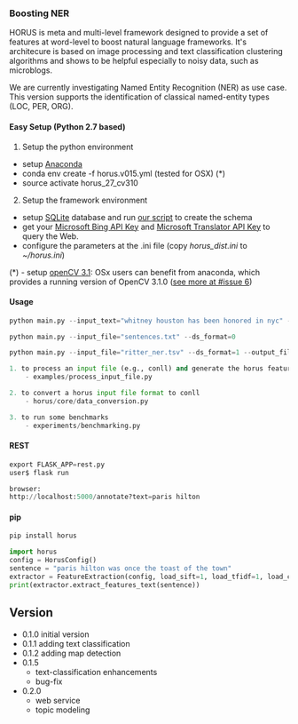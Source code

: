 ### Boosting NER
HORUS is meta and multi-level framework designed to provide a set of features at word-level to boost natural language frameworks. It's architecure is based on image processing and text classification clustering algorithms and shows to be helpful especially to noisy data, such as microblogs. 

We are currently investigating Named Entity Recognition (NER) as use case. This version supports the identification of classical named-entity types (LOC, PER, ORG). 

#### Easy Setup (Python 2.7 based)

1. Setup the python environment
- setup [Anaconda](https://anaconda.org/)
- conda env create -f horus.v015.yml (tested for OSX) (*)
- source activate horus_27_cv310

2. Setup the framework environment
- setup [SQLite](https://sqlite.org/) database and run [our script](https://github.com/diegoesteves/horus-ner/blob/master/horus0.1.5.db.sql) to create the schema
- get your [Microsoft Bing API Key](https://azure.microsoft.com/en-us/services/cognitive-services/) and [Microsoft Translator API Key](https://datamarket.azure.com/developer/applications/register) to query the Web.
- configure the parameters at the .ini file (copy _horus_dist.ini_ to _~/horus.ini_)

(*) - setup [openCV 3.1](http://www.pyimagesearch.com/2015/06/22/install-opencv-3-0-and-python-2-7-on-ubuntu/): OSx users can benefit from anaconda, which provides a running version of OpenCV 3.1.0 ([see more at #issue 6](https://github.com/dnes85/horus-models/issues/6))

#### Usage 
```python
python main.py --input_text="whitney houston has been honored in nyc" --ds_format=0 --output_format="csv"

python main.py --input_file="sentences.txt" --ds_format=0

python main.py --input_file="ritter_ner.tsv" --ds_format=1 --output_file="metadata" --output_format="json"

1. to process an input file (e.g., conll) and generate the horus feature file format
    - examples/process_input_file.py

2. to convert a horus input file format to conll
    - horus/core/data_conversion.py

3. to run some benchmarks
    - experiments/benchmarking.py
```
#### REST
```python
export FLASK_APP=rest.py
user$ flask run

browser:
http://localhost:5000/annotate?text=paris hilton
```

#### pip
```python
pip install horus

import horus
config = HorusConfig()
sentence = "paris hilton was once the toast of the town"
extractor = FeatureExtraction(config, load_sift=1, load_tfidf=1, load_cnn=0, load_topic_modeling=1)
print(extractor.extract_features_text(sentence))
```
## Version
- 0.1.0 initial version
- 0.1.1 adding text classification
- 0.1.2 adding map detection
- 0.1.5
    - text-classification enhancements
    - bug-fix
- 0.2.0
    - web service
    - topic modeling
